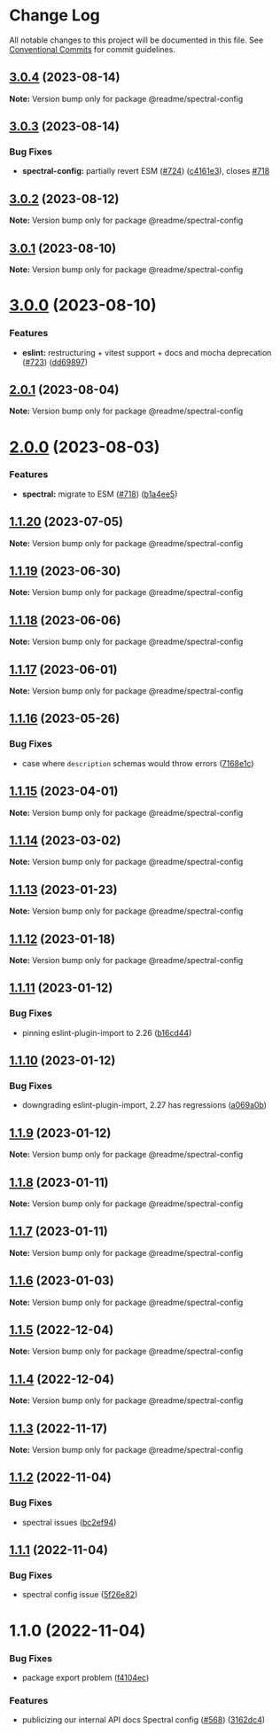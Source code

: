# Change Log

All notable changes to this project will be documented in this file.
See [Conventional Commits](https://conventionalcommits.org) for commit guidelines.

## [3.0.4](https://github.com/readmeio/standards/compare/@readme/spectral-config@3.0.3...@readme/spectral-config@3.0.4) (2023-08-14)

**Note:** Version bump only for package @readme/spectral-config





## [3.0.3](https://github.com/readmeio/standards/compare/@readme/spectral-config@3.0.2...@readme/spectral-config@3.0.3) (2023-08-14)


### Bug Fixes

* **spectral-config:** partially revert ESM ([#724](https://github.com/readmeio/standards/issues/724)) ([c4161e3](https://github.com/readmeio/standards/commit/c4161e3f0cf198ca5135be9a1d13e0bc1d16d5ce)), closes [#718](https://github.com/readmeio/standards/issues/718)





## [3.0.2](https://github.com/readmeio/standards/compare/@readme/spectral-config@3.0.1...@readme/spectral-config@3.0.2) (2023-08-12)

**Note:** Version bump only for package @readme/spectral-config





## [3.0.1](https://github.com/readmeio/standards/compare/@readme/spectral-config@3.0.0...@readme/spectral-config@3.0.1) (2023-08-10)

**Note:** Version bump only for package @readme/spectral-config





# [3.0.0](https://github.com/readmeio/standards/compare/@readme/spectral-config@2.0.1...@readme/spectral-config@3.0.0) (2023-08-10)


### Features

* **eslint:** restructuring + vitest support + docs and mocha deprecation ([#723](https://github.com/readmeio/standards/issues/723)) ([dd69897](https://github.com/readmeio/standards/commit/dd6989752629417270f7cb6212dd359a6fa3ab2a))





## [2.0.1](https://github.com/readmeio/standards/compare/@readme/spectral-config@2.0.0...@readme/spectral-config@2.0.1) (2023-08-04)

**Note:** Version bump only for package @readme/spectral-config





# [2.0.0](https://github.com/readmeio/standards/compare/@readme/spectral-config@1.1.20...@readme/spectral-config@2.0.0) (2023-08-03)


### Features

* **spectral:** migrate to ESM ([#718](https://github.com/readmeio/standards/issues/718)) ([b1a4ee5](https://github.com/readmeio/standards/commit/b1a4ee50c249e6652164dab58b2db7da13c28c65))





## [1.1.20](https://github.com/readmeio/standards/compare/@readme/spectral-config@1.1.19...@readme/spectral-config@1.1.20) (2023-07-05)

**Note:** Version bump only for package @readme/spectral-config





## [1.1.19](https://github.com/readmeio/standards/compare/@readme/spectral-config@1.1.18...@readme/spectral-config@1.1.19) (2023-06-30)

**Note:** Version bump only for package @readme/spectral-config





## [1.1.18](https://github.com/readmeio/standards/compare/@readme/spectral-config@1.1.17...@readme/spectral-config@1.1.18) (2023-06-06)

**Note:** Version bump only for package @readme/spectral-config





## [1.1.17](https://github.com/readmeio/standards/compare/@readme/spectral-config@1.1.16...@readme/spectral-config@1.1.17) (2023-06-01)

**Note:** Version bump only for package @readme/spectral-config





## [1.1.16](https://github.com/readmeio/standards/compare/@readme/spectral-config@1.1.15...@readme/spectral-config@1.1.16) (2023-05-26)


### Bug Fixes

* case where `description` schemas would throw errors ([7168e1c](https://github.com/readmeio/standards/commit/7168e1c3985a4efc6b8368f5c622a6082da6c11e))





## [1.1.15](https://github.com/readmeio/standards/compare/@readme/spectral-config@1.1.14...@readme/spectral-config@1.1.15) (2023-04-01)

**Note:** Version bump only for package @readme/spectral-config





## [1.1.14](https://github.com/readmeio/standards/compare/@readme/spectral-config@1.1.13...@readme/spectral-config@1.1.14) (2023-03-02)

**Note:** Version bump only for package @readme/spectral-config





## [1.1.13](https://github.com/readmeio/standards/compare/@readme/spectral-config@1.1.12...@readme/spectral-config@1.1.13) (2023-01-23)

**Note:** Version bump only for package @readme/spectral-config





## [1.1.12](https://github.com/readmeio/standards/compare/@readme/spectral-config@1.1.11...@readme/spectral-config@1.1.12) (2023-01-18)

**Note:** Version bump only for package @readme/spectral-config





## [1.1.11](https://github.com/readmeio/standards/compare/@readme/spectral-config@1.1.10...@readme/spectral-config@1.1.11) (2023-01-12)


### Bug Fixes

* pinning eslint-plugin-import to 2.26 ([b16cd44](https://github.com/readmeio/standards/commit/b16cd44c4dddca2ef323aea5015525c2a25657e9))





## [1.1.10](https://github.com/readmeio/standards/compare/@readme/spectral-config@1.1.9...@readme/spectral-config@1.1.10) (2023-01-12)


### Bug Fixes

* downgrading eslint-plugin-import, 2.27 has regressions ([a069a0b](https://github.com/readmeio/standards/commit/a069a0badaefbe17513a96be192f99936558d6ee))





## [1.1.9](https://github.com/readmeio/standards/compare/@readme/spectral-config@1.1.8...@readme/spectral-config@1.1.9) (2023-01-12)

**Note:** Version bump only for package @readme/spectral-config





## [1.1.8](https://github.com/readmeio/standards/compare/@readme/spectral-config@1.1.7...@readme/spectral-config@1.1.8) (2023-01-11)

**Note:** Version bump only for package @readme/spectral-config





## [1.1.7](https://github.com/readmeio/standards/compare/@readme/spectral-config@1.1.6...@readme/spectral-config@1.1.7) (2023-01-11)

**Note:** Version bump only for package @readme/spectral-config





## [1.1.6](https://github.com/readmeio/standards/compare/@readme/spectral-config@1.1.5...@readme/spectral-config@1.1.6) (2023-01-03)

**Note:** Version bump only for package @readme/spectral-config





## [1.1.5](https://github.com/readmeio/standards/compare/@readme/spectral-config@1.1.4...@readme/spectral-config@1.1.5) (2022-12-04)

**Note:** Version bump only for package @readme/spectral-config





## [1.1.4](https://github.com/readmeio/standards/compare/@readme/spectral-config@1.1.3...@readme/spectral-config@1.1.4) (2022-12-04)

**Note:** Version bump only for package @readme/spectral-config





## [1.1.3](https://github.com/readmeio/standards/compare/@readme/spectral-config@1.1.2...@readme/spectral-config@1.1.3) (2022-11-17)

**Note:** Version bump only for package @readme/spectral-config

## [1.1.2](https://github.com/readmeio/standards/compare/@readme/spectral-config@1.1.1...@readme/spectral-config@1.1.2) (2022-11-04)

### Bug Fixes

- spectral issues ([bc2ef94](https://github.com/readmeio/standards/commit/bc2ef94ecbe02afb33ffb72d1e7036bd9dfc93fb))

## [1.1.1](https://github.com/readmeio/standards/compare/@readme/spectral-config@1.1.0...@readme/spectral-config@1.1.1) (2022-11-04)

### Bug Fixes

- spectral config issue ([5f26e82](https://github.com/readmeio/standards/commit/5f26e824d3e7a912a3764dced959e05fa9ffa64f))

# 1.1.0 (2022-11-04)

### Bug Fixes

- package export problem ([f4104ec](https://github.com/readmeio/standards/commit/f4104ec09bce17bd30cae42e6ea4b9952eade6ed))

### Features

- publicizing our internal API docs Spectral config ([#568](https://github.com/readmeio/standards/issues/568)) ([3162dc4](https://github.com/readmeio/standards/commit/3162dc49f0d9bf8d85e5eb31844587b6029b231d))
